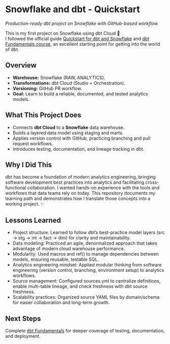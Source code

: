 # Snowflake and dbt - Quickstart

*Production-ready dbt project on Snowflake with GitHub-based workflow.*


This is my first project on Snowflake using dbt Cloud 🎉 <br>
I followed the official guide [Quickstart for dbt and Snowflake](https://docs.getdbt.com/guides/snowflake?step=1) and [dbt Fundamentals course](https://learn.getdbt.com/learn/course/dbt-fundamentals), an excellent starting point for getting into the world of dbt.

## Overview
- **Warehouse:** Snowflake (RAW, ANALYTICS).
- **Transformations:** dbt Cloud (Studio + Orchestration).
- **Versioning:** GitHub PR workflow.
- **Goal:** Learn to build a reliable, documented, and tested analytics models.

## What This Project Does
- Connects **dbt Cloud** to a **Snowflake** data warehouse.
- Builds a layered data model using staging and marts.
- Applies version control with GitHub, practicing branching and pull request workflows.
- Introduces testing, documentation, and lineage tracking in dbt.

## Why I Did This
dbt has become a foundation of modern analytics engineering, bringing software development best practices into analytics and facilitating cross-functional collaboration. I wanted hands-on experience with the tools and workflows that data teams rely on today. This repository documents my learning path and demonstrates how I translate those concepts into a working project. ✨

## Lessons Learned
- Project structure: Learned to follow dbt’s best-practice model layers (src → stg → int → fact → dim) for clarity and maintainability.
- Data modeling: Practiced an agile, denormalized approach that takes advantage of modern cloud warehouse performance.
- Modularity: Used macros and ref() to manage dependencies between models, ensuring reusable, testable SQL.
- Analytics engineering mindset: Applied modular thinking from software engineering (version control, branching, environment setup) to analytics workflows.
- Source management: Configured sources.yml to centralize definitions, enable multi-table lineage, and check freshness with dbt source freshness.
- Scalability practices: Organized source YAML files by domain/schema for easier collaboration and long-term growth.

## Next Steps
 Complete [dbt Fundamentals](https://learn.getdbt.com/learn/course/dbt-fundamentals) for deeper coverage of testing, documentation, and deployment.
